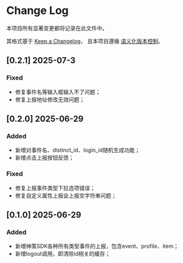 # Change Log

本项目所有显著变更都将记录在此文件中。

其格式基于 [Keep a Changelog](https://keepachangelog.com/en/1.1.0/)，
且本项目遵循 [语义化版本控制](https://semver.org/spec/v2.0.0.html)。

## [0.2.1] 2025-07-3

### Fixed

- 修复事件名等输入框输入不了问题；
- 修复上报地址修改无效问题；

## [0.2.0] 2025-06-29

### Added

- 新增对事件名、distinct_id、login_id随机生成功能；
- 新增点击上报按钮反馈；

### Fixed

- 修复上报事件类型下拉选项错误；
- 修复自定义属性上报会上报空字符串问题；

## [0.1.0] 2025-06-29

### Added

- 新增神策SDK各种所有类型事件的上报，包含event、profile、item；
- 新增logout调用，即清除id相关的缓存；